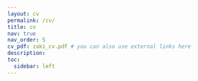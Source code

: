 ```yaml
---
layout: cv
permalink: /cv/
title: cv
nav: true
nav_order: 5
cv_pdf: zaki_cv.pdf # you can also use external links here
description:
toc:
  sidebar: left
---
```


